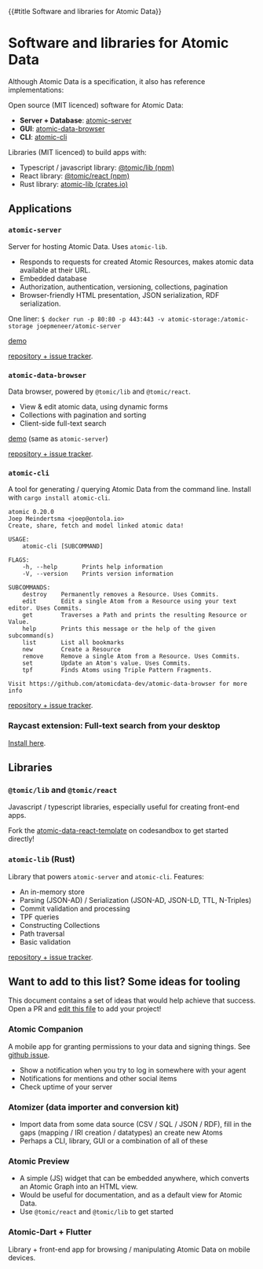 {{#title Software and libraries for Atomic Data}}
# Software and libraries for Atomic Data

Although Atomic Data is a specification, it also has reference implementations:

Open source (MIT licenced) software for Atomic Data:

- **Server + Database**: [atomic-server](https://github.com/atomicdata-dev/atomic-data-rust)
- **GUI**: [atomic-data-browser](https://github.com/atomicdata-dev/atomic-data-browser)
- **CLI**: [atomic-cli](https://github.com/atomicdata-dev/atomic-data-rust)

Libraries (MIT licenced) to build apps with:

- Typescript / javascript library: [@tomic/lib (npm)](https://www.npmjs.com/package/@tomic/lib)
- React library: [@tomic/react (npm)](https://www.npmjs.com/package/@tomic/react)
- Rust library: [atomic-lib (crates.io)](https://crates.io/crates/atomic-lib)

## Applications

### `atomic-server`

Server for hosting Atomic Data. Uses `atomic-lib`.

- Responds to requests for created Atomic Resources, makes atomic data available at their URL.
- Embedded database
- Authorization, authentication, versioning, collections, pagination
- Browser-friendly HTML presentation, JSON serialization, RDF serialization.

One liner: `$ docker run -p 80:80 -p 443:443 -v atomic-storage:/atomic-storage joepmeneer/atomic-server`

[demo](https://atomicdata.dev/)

[repository + issue tracker](https://github.com/atomicdata-dev/atomic-data-browser).

### `atomic-data-browser`

Data browser, powered by `@tomic/lib` and `@tomic/react`.

- View & edit atomic data, using dynamic forms
- Collections with pagination and sorting
- Client-side full-text search

[demo](https://atomicdata.dev/) (same as `atomic-server`)

[repository + issue tracker](https://github.com/atomicdata-dev/atomic-data-browser).

### `atomic-cli`

A tool for generating / querying Atomic Data from the command line. Install with `cargo install atomic-cli`.

```
atomic 0.20.0
Joep Meindertsma <joep@ontola.io>
Create, share, fetch and model linked atomic data!

USAGE:
    atomic-cli [SUBCOMMAND]

FLAGS:
    -h, --help       Prints help information
    -V, --version    Prints version information

SUBCOMMANDS:
    destroy    Permanently removes a Resource. Uses Commits.
    edit       Edit a single Atom from a Resource using your text editor. Uses Commits.
    get        Traverses a Path and prints the resulting Resource or Value.
    help       Prints this message or the help of the given subcommand(s)
    list       List all bookmarks
    new        Create a Resource
    remove     Remove a single Atom from a Resource. Uses Commits.
    set        Update an Atom's value. Uses Commits.
    tpf        Finds Atoms using Triple Pattern Fragments.

Visit https://github.com/atomicdata-dev/atomic-data-browser for more info
```

[repository + issue tracker](https://github.com/atomicdata-dev/atomic-data-browser).


### Raycast extension: Full-text search from your desktop

[Install here](https://www.raycast.com/atomicdata-dev/atomic-data-browser).

## Libraries

### `@tomic/lib` and `@tomic/react`

Javascript / typescript libraries, especially useful for creating front-end apps.

Fork the [atomic-data-react-template](https://codesandbox.io/s/atomic-data-react-template-4y9qu?file=/src/MyResource.tsx) on codesandbox to get started directly!

### `atomic-lib` (Rust)

Library that powers `atomic-server` and `atomic-cli`. Features:

- An in-memory store
- Parsing (JSON-AD) / Serialization (JSON-AD, JSON-LD, TTL, N-Triples)
- Commit validation and processing
- TPF queries
- Constructing Collections
- Path traversal
- Basic validation

[repository + issue tracker](https://github.com/atomicdata-dev/atomic-data-browser).

## Want to add to this list? Some ideas for tooling

This document contains a set of ideas that would help achieve that success.
Open a PR and [edit this file](https://github.com/ontola/atomic-data-docs/edit/master/src/tooling.md) to add your project!

### Atomic Companion

A mobile app for granting permissions to your data and signing things. See [github issue](https://github.com/ontola/atomic-data-docs/issues/45).

- Show a notification when you try to log in somewhere with your agent
- Notifications for mentions and other social items
- Check uptime of your server

### Atomizer (data importer and conversion kit)

- Import data from some data source (CSV / SQL / JSON / RDF), fill in the gaps (mapping / IRI creation / datatypes) an create new Atoms
- Perhaps a CLI, library, GUI or a combination of all of these

### Atomic Preview

- A simple (JS) widget that can be embedded anywhere, which converts an Atomic Graph into an HTML view.
- Would be useful for documentation, and as a default view for Atomic Data.
- Use `@tomic/react` and `@tomic/lib` to get started

### Atomic-Dart + Flutter

Library + front-end app for browsing / manipulating Atomic Data on mobile devices.
